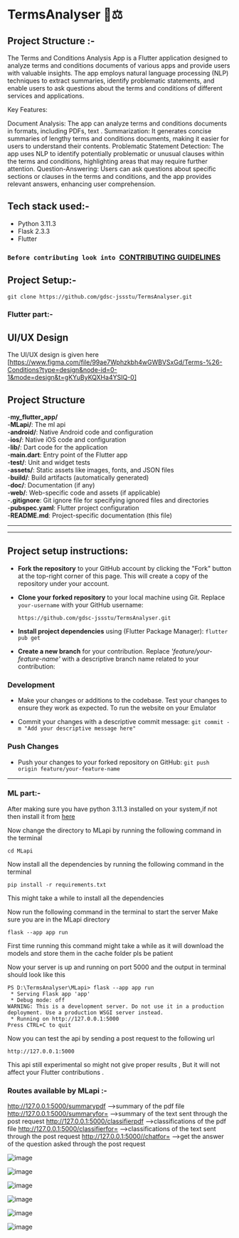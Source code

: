 # TermsAnalyser 📃⚖️

## Project Structure :-

The Terms and Conditions Analysis App is a Flutter application designed to analyze terms and conditions documents of various apps and provide users with valuable insights. The app employs natural language processing (NLP) techniques to extract summaries, identify problematic statements, and enable users to ask questions about the terms and conditions of different services and applications.

Key Features:

Document Analysis: The app can analyze terms and conditions documents in formats, including PDFs, text .
Summarization: It generates concise summaries of lengthy terms and conditions documents, making it easier for users to understand their contents.
Problematic Statement Detection: The app uses NLP to identify potentially problematic or unusual clauses within the terms and conditions, highlighting areas that may require further attention.
Question-Answering: Users can ask questions about specific sections or clauses in the terms and conditions, and the app provides relevant answers, enhancing user comprehension.

## Tech stack used:-

- Python 3.11.3
- Flask 2.3.3
- Flutter

### `Before contributing look into `[CONTRIBUTING GUIDELINES](./CONTRIBUTING.md)

## Project Setup:-

```
git clone https://github.com/gdsc-jssstu/TermsAnalyser.git

```

### Flutter part:-
## UI/UX Design 
The UI/UX design is given here [https://www.figma.com/file/99ae7Wphzkbh4wGWBVSxGd/Terms-%26-Conditions?type=design&node-id=0-1&mode=design&t=gKYuByKQXHa4YSIQ-0]
## Project Structure

-**my_flutter_app/**<br/>
  -**MLapi/**:       The ml api<br />
  -**android/**:       Native Android code and configuration<br />
  -**ios/**:           Native iOS code and configuration<br />
  -**lib/**:           Dart code for the application<br />
  -**main.dart**:   Entry point of the Flutter app<br />
  -**test/**:           Unit and widget tests<br />
  -**assets/**:         Static assets like images, fonts, and JSON files<br />
  -**build/**:         Build artifacts (automatically generated)<br />
  -**doc/**:            Documentation (if any)<br />
  -**web/**:           Web-specific code and assets (if applicable)<br />
  -**.gitignore**:    Git ignore file for specifying ignored files and directories<br />
  -**pubspec.yaml**:   Flutter project configuration<br />
-**README.md**:      Project-specific documentation (this file)<br />


<hr>
<hr>

## Project setup instructions:
 
- **Fork the repository** to your GitHub account by clicking the "Fork" button at the top-right corner of this page. This will create a copy of the repository under your account.

- **Clone your forked repository** to your local machine using Git. Replace `your-username` with your GitHub username:

   `
   https://github.com/gdsc-jssstu/TermsAnalyser.git
   `
   
- **Install project dependencies** using (Flutter Package Manager): `flutter pub get`

- **Create a new branch** for your contribution. Replace *'feature/your-feature-name'* with a descriptive branch name related to your contribution:

### Development

- Make your changes or additions to the codebase. Test your changes to ensure they work as expected. To run the website on your Emulator
 

- Commit your changes with a descriptive commit message:
   `git commit -m "Add your descriptive message here" `

### Push Changes

- Push your changes to your forked repository on GitHub:
`git push origin feature/your-feature-name`

<hr>

### ML part:-

After making sure you have python 3.11.3 installed on your system,if not then install it from [here](https://www.python.org/downloads/)

Now change the directory to MLapi by running the following command in the terminal

```
cd MLapi

```

Now install all the dependencies by running the following command in the terminal

```
pip install -r requirements.txt

```

This might take a while to install all the dependencies


Now run the following command in the terminal to start the server
Make sure you are in the MLapi directory

```
flask --app app run

```
First time running this command might take a while as it will download the models and store them in the cache folder pls be patient

Now your server is up and running on port 5000 and the output in terminal should look like this

```
PS D:\TermsAnalyser\MLapi> flask --app app run
 * Serving Flask app 'app'
 * Debug mode: off
WARNING: This is a development server. Do not use it in a production deployment. Use a production WSGI server instead.
 * Running on http://127.0.0.1:5000
Press CTRL+C to quit

```

Now you can test the api by sending a post request to the following url

```
http://127.0.0.1:5000

``` 

This api still experimental so might not give proper results , But it will not affect your Flutter contributions .
### Routes available by MLapi :-

http://127.0.0.1:5000/summarypdf  -->summary of the pdf file
http://127.0.0.1:5000/summaryfor=<data>  -->summary of the text sent through the post request
http://127.0.0.1:5000/classifierpdf   -->classifications of the pdf file
http://127.0.0.1:5000/classifierfor=<data>  -->classifications of the text sent through the post request
http://127.0.0.1:5000//chatfor=<data>    -->get the answer of the question asked through the post request


![image](https://github.com/gdsc-jssstu/TermsAnalyser/assets/97246168/2eabf074-f786-44ae-9406-d6b88648a103)

![image](https://github.com/gdsc-jssstu/TermsAnalyser/assets/97246168/dc72cd68-005a-4e6e-b2fe-af1fa2006646)

![image](https://github.com/gdsc-jssstu/TermsAnalyser/assets/97246168/18623052-4eea-40df-8f54-595f22ca1efb)

![image](https://github.com/gdsc-jssstu/TermsAnalyser/assets/97246168/7c1d079b-1681-4078-98b9-b8aee05d8b4f)

![image](https://github.com/gdsc-jssstu/TermsAnalyser/assets/97246168/80b8e116-1855-4ee4-833b-166ea48beadd)

![image](https://github.com/gdsc-jssstu/TermsAnalyser/assets/97246168/d467b328-958a-4d9e-8014-87dc77b78c6d)


















